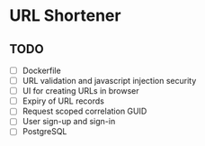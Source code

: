 
# URL Shortener

## TODO

* [ ] Dockerfile
* [ ] URL validation and javascript injection security
* [ ] UI for creating URLs in browser
* [ ] Expiry of URL records
* [ ] Request scoped correlation GUID
* [ ] User sign-up and sign-in
* [ ] PostgreSQL